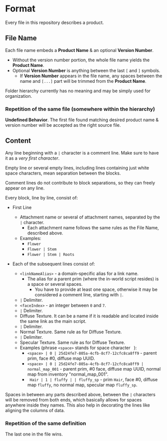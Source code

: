 # Format

Every file in this repository describes a product.

## File Name

Each file name embeds a **Product Name** & an optional **Version Number**.

* Without the version number portion, the whole file name yields the **Product Name**.
* Optional **Version Number** is anything between the last `[` and `]` symbols.
  * If **Version Number** appears in the file name, any spaces between the name and `[...]` part will be trimmed from the **Product Name**.

Folder hierarchy currently has no meaning and may be simply used for organization.

### Repetition of the same file (somewhere within the hierarchy)

**Undefined Behavior**. The first file found matching desired product name & version number will be accepted as the right source file.

## Content

Any line beginning with a `|` character is a comment line. Make sure to have it as a _very first character_.

Empty line or several empty lines, including lines containing just white space characters, mean separation between the blocks.

Comment lines do not contribute to block separations, so they can freely appear on any line.

Every block, line by line, consist of:

* First Line
  * Attachment name or several of attachment names, separated by the `|` character.
    * Each attachment name follows the same rules as the File Name, described above.
  * Examples:
    * `Flower`
    * `Flower | Stem`
    * `Flower | Stem | Roots`

* Each of the subsequent lines consist of:
  * `<linkNameAlias>` - a domain-specific alias for a link name.
    * The alias for a parent prim (where the in-world script resides) is a space or several spaces.
      * You have to provide at least one space, otherwise it may be considered a comment line, starting with `|`.
  * `|` Delimiter.
  * `<faceIndex>` - an integer between `0` and `7`.
  * `|` Delimiter.
  * Diffuse Texture. It can be a name if it is readable and located inside the same link as the main script.
  * `|` Delimiter.
  * Normal Texture. Same rule as for Diffuse Texture.
  * `|` Delimiter.
  * Specular Texture. Same rule as for Diffuse Texture.
  * Examples (phrase `<space>` stands for space character ` `):
    * `<space> | 0 | 25d24fe7-805a-4cfb-8cf7-12cfc8ca8ff9` - parent prim, face #0, diffuse map UUID.
    * `<space> | 0 | 25d24fe7-805a-4cfb-8cf7-12cfc8ca8ff9 | normal_map_001` - parent prim, #0 face, diffuse map UUID, normal map from inventory "normal_map_001".
    * ` Hair | 1 | fluffy | | fluffy_sp` - prim `Hair`, face #0, diffuse map `fluffy`, no normal map, specular map `fluffy_sp`.

Spaces in between any parts described above, between the `|` characters will be removed from both ends, which basically allows for spaces anywhere inside they names. This also help in decorating the lines like aligning the columns of data.


### Repetition of the same definition

The last one in the file wins.
